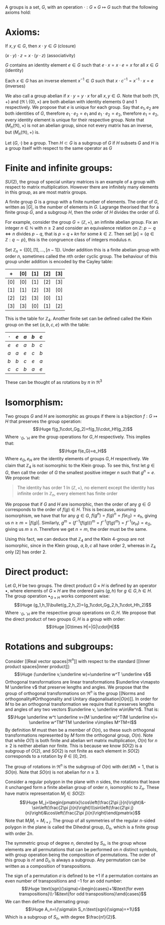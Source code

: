 
A groups is a set, $G$, with an operation $\cdot:G\times G\mapsto G$ such that the following axioms hold:
# Axioms:

If $x,y\in G$, then $x \cdot y\in G$ (closure)

$(x \cdot y)\cdot z=x \cdot(y \cdot z)$ (associativity)

$G$ contains an identity element $e\in G$ such that $e \cdot x=x \cdot e=x$ for all $x\in G$ (identity)

Each $x\in G$ has an inverse element $x^{-1}\in G$ such that $x \cdot c^{-1}=x^{-1}\cdot x=e$ (inverses)

We also call a group abelian if $x \cdot y= y \cdot x$ for all $x,y\in G$. Note that both $(\Re,+)$ and $(\Re\setminus\{0\},\times)$ are both abelian with identity elements $0$ and $1$ respectively. We propose that $e$ is unique for each group. Say that $e_1,e_2$ are both identities of $G$, therefore $e_1\cdot e_2=e_1$ and $e_1\cdot e_2=e_2$, therefore $e_1=e_2$, every identity element is unique for their respective group. Note that $(M_n(\Re),\times)$ is not an abelian group, since not every matrix has an inverse, but $(M_n(\Re),+)$ is.

Let $(G,\cdot)$ be a group. Then $H\subset G$ is a subgroup of $G$ if $H$ subsets $G$ and $H$ is a group itself with respect to the same operator as $G$

# Finite and infinite groups:

$SU(2)$, the group of special unitary matrices is an example of a group with respect to matrix multiplication. However there are infinitely many elements in this group, as are most matrix groups.

A finite group $G$ is a group with a finite number of elements. The order of $G$, written as $|G|$, is the number of elements in $G$. Lagrange theorised that for a finite group $G$, and a subgroup $H$, then the order of $H$ divides the order of $G$.

For example, consider the group $G=(\mathbb{Z},+)$, an infinite abelian group. Fix an integer $n\in \mathbb{N}$ with $n\geq2$ and consider an equivalence relation on $\mathbb{Z}$: $p\sim q\iff n$ divides $p-q$, that is $p=q+kn$ for some $k\in \mathbb{Z}$. Then set $[p]=\{q\in \mathbb{Z}:q\sim p\}$, this is the congruence class of integers modulus $n$.

Set $\mathbb{Z}_n=\{[0],[1],\dots,[n-1]\}$. Under addition this is a finite abelian group with order $n$, sometimes called the $n$th order cyclic group. The behaviour of this group under addition is encoded by the Cayley table:

|  $+$  | $[0]$ | $[1]$ | $[2]$ | $[3]$ |
|:-----:|:-----:|:-----:|:-----:|:-----:|
| $[0]$ | $[0]$ | $[1]$ | $[2]$ | $[3]$ |
| $[1]$ | $[1]$ | $[2]$ | $[3]$ | $[0]$ |
| $[2]$ | $[2]$ | $[3]$ | $[0]$ | $[1]$ |
| $[3]$ | $[3]$ | $[0]$ | $[1]$ | $[2]$ |
This is the table for $\mathbb{Z}_4$. Another finite set can be defined called the Klein group on the set $\{a,b,c,e\}$ with the table:

| $\cdot$ | $e$ | $a$ | $b$ | $c$ |
|:-------:|:---:|:---:|:---:|:--- |
|   $e$   | $e$ | $a$ | $b$ | $c$ |
|   $a$   | $a$ | $e$ | $c$ | $b$ |
|   $b$   | $b$ | $c$ | $e$ | $a$ |
|   $c$   | $c$ | $b$ | $a$ | $e$ |
These can be thought of as rotations by $\pi$ in $\Re^3$

# Isomorphism:

Two groups $G$ and $H$ are isomorphic as groups if there is a bijection $f:G\mapsto H$ that preserves the group operation:$$\Huge f(g_1\cdot_Gg_2)=f(g_1)\cdot_Hf(g_2)$$Where $\cdot_G,\cdot_H$ are the group operations for $G,H$ respectively. This implies that:$$\Huge f(e_G)=e_H$$Where $e_G,e_H$ are the identity elements of groups $G,H$ respectively. We claim that $\mathbb{Z}_4$ is not isomorphic to the Klein group. To see this, first let $g\in G$, then call the order of $G$ the smallest positive integer $n$ such that $g^n=e$. We propose that:
> The identity has order $1$
> In $(\mathbb{Z},+)$, no element except the identity has infinite order
> In $\mathbb{Z}_n$, every element has finite order

We propose that if $G$ and $H$ are isomorphic, then the order of any $g\in G$ corresponds to the order of $f(g)\in H$. This is because, assuming isomorphism, we have that for any $g\in G$, $f(g^n)=f(g)^n=f(e_G)=e_h$, giving us $n\geq m=|f(g)|$. Similarly, $g^m=(f^{-1}(f(g)))^m=f^{-1}(f(g)^m)=f^{-1}(e_H)=e_G$, giving us $m\geq n$. Therefore we get $n=m$, the order must be the same.

Using this fact, we can deduce that $\mathbb{Z}_4$ and the Klein $4$-group are not isomorphic, since in the Klein group, $a,b,c$ all have order $2$, whereas in $\mathbb{Z}_4$ only $[2]$ has order $2$.

# Direct product:

Let $G,H$ be two groups. The direct product $G\times H$ is defined by an operator $\bullet$, where elements of $G\times H$ are the ordered pairs $(g,h)$ for $g\in G,h\in H$. The group operation $\bullet_{G\times H}$ works component wise:$$\Huge (g_1,h_1)\bullet(g_2,h_2)=(g_1\cdot_Gg_2,h_1\cdot_Hh_2)$$Where $\cdot_G,\cdot_H$ are the respective group operations on $G,H$. We propose that the direct product of two groups $G,H$ is a group with order:$$\Huge |G\times H|=|G|\cdot|H|$$

# Rotations and subgroups:

Consider [[Real vector spaces|$\Re^n$]] with respect to the standard [[Inner product spaces|inner product]]:$$\Huge (\underline v,\underline w)=\underline w^T \underline v$$Orthogonal transformations are linear transformations $\underline v\mapsto M \underline v$ that preserve lengths and angles. We propose that the group of orthogonal transformations on $\Re^n$ is the group [[Norms and orthogonality#Orthogonality and Unitary diagonalisation|$O(n)$]]. In order for $M$ to be an orthogonal transformation we require that it preserves lengths and angles of any two vectors $\underline v, \underline w\in\Re^n$. That is:$$\Huge \underline w^t \underline v=(M \underline w)^T(M \underline v)= \underline w^TM^TM \underline v\implies M^TM=I$$By definition $M$ must then be a member of $O(n)$, so these such orthogonal transformations represented by $M$ form the orthogonal group, $O(n)$. Note that while $O(1)$ is both finite and abelian wrt matrix multiplication, $O(n)$ for $n\geq 2$ is neither abelian nor finite. This is because we know $SO(2)$ is a subgroup of $O(2)$, and $SO(2)$ is not finite as each element in $SO(2)$ corresponds to a rotation by $\theta\in[0,2\pi)$.

The group of rotations in $\Re^n$ is the subgroup of $O(n)$ with $\det(M)=1$, that is $SO(n)$. Note that $SO(n)$ is not abelian for $n\geq 3$.

Consider a regular polygon in the plane with $n$ sides, the rotations that leave it unchanged form a finite abelian group of order $n$, isomorphic to $\mathbb{Z}_n$. These have matrix representation $M_j\in SO(2)$:$$\Huge M_j=\begin{pmatrix}\cos\left(\frac{2\pi j}{n}\right)&-\sin\left(\frac{2\pi j}{n}\right)\\\sin\left(\frac{2\pi j}{n}\right)&\cos\left(\frac{2\pi j}{n}\right)\end{pmatrix}$$Note that $M_iM_j=M_{i+j}$. The group of all symmetries of the regular $n$-sided polygon in the plane is called the Dihedral group, $D_n$, which is a finite group with order $2n$.

The symmetric group of degree $n$, denoted by $S_n$, is the group whose elements are all permutations that can be performed on $n$ distinct symbols, with group operation being the composition of permutations. The order of this group is $n!$ and $D_n$ is always a subgroup. Any permutation can be written as a composition of transpositions.

The sign of a permutation $\sigma$ is defined to be $+1$ if a permutation contains an even number of transpositions and $-1$ for an odd number:$$\Huge \text{sgn}(\sigma)=\begin{cases}+1&\text{for even transpositions}\\-1&\text{for odd transpositions}\end{cases}$$We can then define the alternating group:$$\Huge A_n=\{\sigma\in S_n:\text{sgn}(\sigma)=+1\}$$Which is a subgroup of $S_n$, with degree $\frac{n!}{2}$.